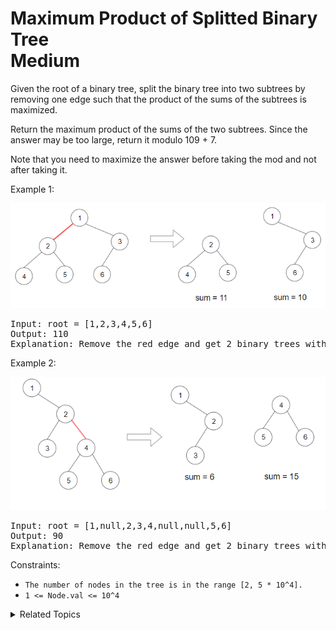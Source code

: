 # Maximum Product of Splitted Binary Tree<br> Medium

Given the root of a binary tree, split the binary tree into two subtrees by removing one edge such that the product of the sums of the subtrees is maximized.

Return the maximum product of the sums of the two subtrees. Since the answer may be too large, return it modulo 109 + 7.

Note that you need to maximize the answer before taking the mod and not after taking it.

Example 1:

![](assets/sample_1_1699.png)

<pre>
Input: root = [1,2,3,4,5,6]
Output: 110
Explanation: Remove the red edge and get 2 binary trees with sum 11 and 10. Their product is 110 (11*10)
</pre>

Example 2:

![](assets/sample_2_1699.png)

<pre>
Input: root = [1,null,2,3,4,null,null,5,6]
Output: 90
Explanation: Remove the red edge and get 2 binary trees with sum 15 and 6.Their product is 90 (15*6)
</pre>

Constraints:

- `The number of nodes in the tree is in the range [2, 5 * 10^4].`
- `1 <= Node.val <= 10^4`

<details>

<summary> Related Topics </summary>

-   `Binary Tree`
-   `DFS`
-	`BFS`

</details>
